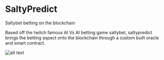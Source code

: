 # SaltyPredict
Saltybet betting on the blockchain


Based off the twitch famous AI Vs AI betting game saltybet, saltypredict brings the betting aspect onto the blockchain through a custom built oracle and smart contract.

![alt text](https://ibb.co/gWxyWp7)
